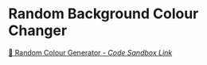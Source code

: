 # Random Background Colour Changer

[🎨 Random Colour Generator - *Code Sandbox Link*](https://codesandbox.io/s/vanilla-js-random-colour-generator-djkjx4)